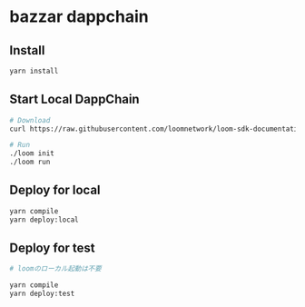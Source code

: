 # bazzar dappchain

## Install

```bash
yarn install
```

## Start Local DappChain

```bash
# Download
curl https://raw.githubusercontent.com/loomnetwork/loom-sdk-documentation/master/scripts/get_loom.sh | sh

# Run
./loom init
./loom run
```

## Deploy for local
```bash
yarn compile
yarn deploy:local
```

## Deploy for test
```bash
# loomのローカル起動は不要

yarn compile
yarn deploy:test
```